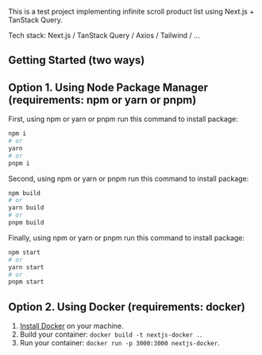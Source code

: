 This is a test project implementing infinite scroll product list using Next.js + TanStack Query.

Tech stack: Next.js / TanStack Query / Axios / Tailwind / ...

## Getting Started (two ways)

## Option 1. Using Node Package Manager (requirements: npm or yarn or pnpm)

First, using npm or yarn or pnpm run this command to install package:

```bash
npm i
# or
yarn
# or
pnpm i
```

Second, using npm or yarn or pnpm run this command to install package:

```bash
npm build
# or
yarn build
# or
pnpm build
```

Finally, using npm or yarn or pnpm run this command to install package:

```bash
npm start
# or
yarn start
# or
pnpm start
```

## Option 2. Using Docker (requirements: docker)

1. [Install Docker](https://docs.docker.com/get-docker/) on your machine.
1. Build your container: `docker build -t nextjs-docker .`.
1. Run your container: `docker run -p 3000:3000 nextjs-docker`.
